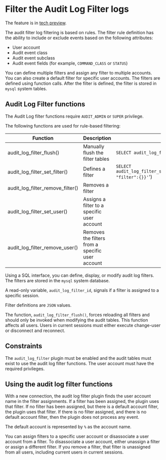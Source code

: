 # Filter the Audit Log Filter logs

The feature is in [tech preview](glossary.md#tech-preview).

The audit filter log filtering is based on rules. The filter rule definition has the ability to include or exclude events based on the following attributes:

* User account
* Audit event class
* Audit event subclass
* Audit event fields (for example, `COMMAND_CLASS` or `STATUS`)

You can define multiple filters and assign any filter to multiple accounts. You can also create a default filter for specific user accounts. The filters are defined using function calls. After the filter is defined, the filter is stored in `mysql` system tables. 

## Audit Log Filter functions

The Audit Log filter functions require `AUDIT_ADMIN` or `SUPER` privilege. 

The following functions are used for rule-based filtering:

| Function | Description | Example |
|---|---|---|
| audit_log_filter_flush() | Manually flush the filter tables | `SELECT audit_log_filter_flush()`
| audit_log_filter_set_filter() | Defines a filter | `SELECT audit_log_filter_set_filter('log_connections','{ "filter":{}}'`')
| audit_log_filter_remove_filter() | Removes a filter |
| audit_log_filter_set_user() | Assigns a filter to a specific user account |
| audit_log_filter_remove_user() | Removes the filters from a specific user account |

Using a SQL interface, you can define, display, or modify audit log filters. The filters are stored in the `mysql` system database. 

A read-only variable, `audit_log_filter_id`, signals if a filter is assigned to a specific session.

Filter definitions are `JSON` values.

The function, `audit_log_filter_flush()`, forces reloading all filters and should only be invoked when modifying the audit tables. This function affects all users. Users in current sessions must either execute change-user or disconnect and reconnect.

## Constraints

The `audit_log_filter` plugin must be enabled and the audit tables must exist to use the audit log filter functions. The user account must have the required privileges. 

## Using the audit log filter functions

With a new connection, the audit log filter plugin finds the user account name in the filter assignments. If a filter has been assigned, the plugin uses that filter. If no filter has been assigned, but there is a default account filter, the plugin uses that filter. If there is no filter assigned, and there is no default account filter, then the plugin does not process any event.

The default account is represented by `%` as the account name.

You can assign filters to a specific user account or disassociate a user account from a filter. To disassociate a user account, either unassign a filter or assign a different filter. If you remove a filter, that filter is unassigned from all users, including current users in current sessions.





